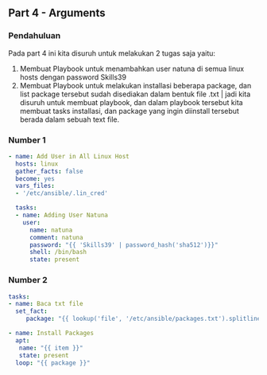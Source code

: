 ## Part 4 - Arguments
### Pendahuluan
Pada part 4 ini kita disuruh untuk melakukan 2 tugas saja yaitu:
1. Membuat Playbook untuk menambahkan user natuna di semua linux hosts dengan password Skills39
2. Membuat Playbook untuk melakukan installasi beberapa package, dan list package tersebut sudah disediakan dalam bentuk file .txt | jadi kita disuruh untuk membuat playbook, dan dalam playbook tersebut kita membuat tasks installasi, dan package yang ingin diinstall tersebut berada dalam sebuah text file.

### Number 1
```yml
- name: Add User in All Linux Host
  hosts: linux
  gather_facts: false
  become: yes
  vars_files:
  - '/etc/ansible/.lin_cred'

  tasks:
  - name: Adding User Natuna
    user:
      name: natuna
      comment: natuna
      password: "{{ 'Skills39' | password_hash('sha512')}}"
      shell: /bin/bash
      state: present
```
### Number 2
```yml
tasks:
- name: Baca txt file
  set_fact:
     package: "{{ lookup('file', '/etc/ansible/packages.txt').splitlines() }}"

- name: Install Packages
  apt:
   name: "{{ item }}"
   state: present
  loop: "{{ package }}"
```
